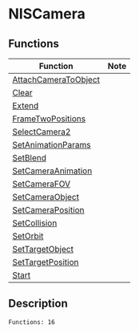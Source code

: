 # NISCamera
## Functions
| Function | Note |
|----------|------|
|[AttachCameraToObject](AttachCameraToObject.md)| |
|[Clear](Clear.md)| |
|[Extend](Extend.md)| |
|[FrameTwoPositions](FrameTwoPositions.md)| |
|[SelectCamera2](SelectCamera2.md)| |
|[SetAnimationParams](SetAnimationParams.md)| |
|[SetBlend](SetBlend.md)| |
|[SetCameraAnimation](SetCameraAnimation.md)| |
|[SetCameraFOV](SetCameraFOV.md)| |
|[SetCameraObject](SetCameraObject.md)| |
|[SetCameraPosition](SetCameraPosition.md)| |
|[SetCollision](SetCollision.md)| |
|[SetOrbit](SetOrbit.md)| |
|[SetTargetObject](SetTargetObject.md)| |
|[SetTargetPosition](SetTargetPosition.md)| |
|[Start](Start.md)| |
## Description
```
Functions: 16
```
